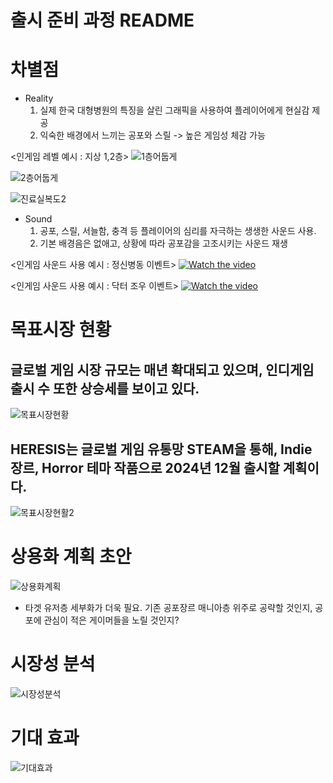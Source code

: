 # 출시 준비 과정 README

# 차별점
- Reality 
    1. 실제 한국 대형병원의 특징을 살린 그래픽을 사용하여 플레이어에게 현실감 제공
    2. 익숙한 배경에서 느끼는 공포와 스릴 -> 높은 게임성 체감 가능

<인게임 레벨 예시 : 지상 1,2층>
![1층어둡게](https://github.com/user-attachments/assets/2fd5f89a-7f50-4308-aa0f-52d3d9fc6f67)

![2층어둡게](https://github.com/user-attachments/assets/51dda57f-e414-44e5-b56a-333df8066d5a)

![진료실복도2](https://github.com/user-attachments/assets/19655155-0fbb-4b33-81c1-ec8ae58ee8b8)

- Sound
    1. 공포, 스릴, 서늘함, 충격 등 플레이어의 심리를 자극하는 생생한 사운드 사용.
    2. 기본 배경음은 없애고, 상황에 따라 공포감을 고조시키는 사운드 재생

<인게임 사운드 사용 예시 : 정신병동 이벤트>
[![Watch the video](https://img.youtube.com/vi/J2VqZob2xNw/0.jpg)](https://youtu.be/J2VqZob2xNw)

<인게임 사운드 사용 예시 : 닥터 조우 이벤트>
[![Watch the video](https://img.youtube.com/vi/dJuhDsMSR2dzuRi-/0.jpg)](https://youtu.be/dJuhDsMSR2dzuRi-)

# 목표시장 현황
## 글로벌 게임 시장 규모는 매년 확대되고 있으며, 인디게임 출시 수 또한 상승세를 보이고 있다.
![목표시장현황](https://github.com/user-attachments/assets/cc3d2db9-378b-498d-811b-688ac4014e08)
## HERESIS는 글로벌 게임 유통망 STEAM을 통해, Indie 장르, Horror 테마 작품으로 2024년 12월 출시할 계획이다.
![목표시장현활2](https://github.com/user-attachments/assets/c7deb25e-2898-4166-9c90-a9d897335a05)

# 상용화 계획 초안
![상용화계획](https://github.com/user-attachments/assets/7f1e6d21-2a13-45f1-a344-fd0a8dbd81b1)
+ 타겟 유저층 세부화가 더욱 필요. 기존 공포장르 매니아층 위주로 공략할 것인지, 공포에 관심이 적은 게이머들을 노릴 것인지?

# 시장성 분석
![시장성분석](https://github.com/user-attachments/assets/3f76a2ea-0a1f-48da-b573-0daf67797fd3)

# 기대 효과
![기대효과](https://github.com/user-attachments/assets/ad2439ac-0599-4d6f-b715-1846e35d14ca)
